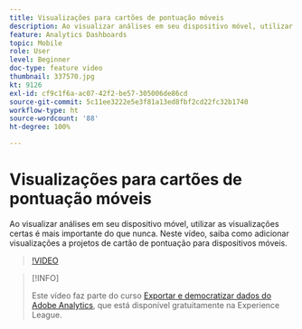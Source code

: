```yaml
---
title: Visualizações para cartões de pontuação móveis
description: Ao visualizar análises em seu dispositivo móvel, utilizar as visualizações certas é mais importante do que nunca. Neste vídeo, saiba como adicionar visualizações a projetos de cartão de pontuação para dispositivos móveis.
feature: Analytics Dashboards
topic: Mobile
role: User
level: Beginner
doc-type: feature video
thumbnail: 337570.jpg
kt: 9126
exl-id: cf9c1f6a-ac07-42f2-be57-305006de86cd
source-git-commit: 5c11ee3222e5e3f81a13ed8fbf2cd22fc32b1740
workflow-type: ht
source-wordcount: '88'
ht-degree: 100%

---
```


# Visualizações para cartões de pontuação móveis

Ao visualizar análises em seu dispositivo móvel, utilizar as visualizações certas é mais importante do que nunca. Neste vídeo, saiba como adicionar visualizações a projetos de cartão de pontuação para dispositivos móveis.

>[!VIDEO](https://video.tv.adobe.com/v/337570/?quality=12&learn=on)

>[!INFO]
>
> Este vídeo faz parte do curso [Exportar e democratizar dados do Adobe Analytics](https://experienceleague.adobe.com/?recommended=Analytics-A-1-2022.1.democratizing&amp;lang=pt-BR), que está disponível gratuitamente na Experience League.